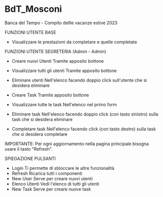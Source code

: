 # BdT_Mosconi
Banca del Tempo - Compito dellle vacanze estive 2023

FUNZIONI UTENTE BASE
- Visualizzare le prestazioni da completare e quelle completate

FUNZIONI UTENTE SEGRETERIA (Admin - Admin)
- Creare nuovi Utenti
  Tramite apposito bottone
- Visualizzare tutti gli utenti
  Tramite apposito bottone
- Eliminare utenti
  Nell'elenco facendo doppio click sull'utente che si desidera eliminare
  
- Creare Task
  Tramite apposito bottone
- Visualizzare tutte le task
  Nell'elenco nel primo form
- Eliminare task
  Nell'elenco facendo doppio click (con tasto sinistro) sulla task che si desidera eliminare
- Completare task
  Nell'elenco facendo click (con tasto destro) sulla task che si desidera completare

IMPORTANTE: Per ogni aggiornamento nella pagina principale bisogna usare il tasto "Refresh".



SPIEGAZIONE PULSANTI
- Login
  Ti permette di sbloccare le altre funzionalità
- Refresh
  Ricarica tutti i componenti
- New User
  Serve per creare nuovi utenti
- Elenco Utenti
  Vedi l'elenco di tutti gli utenti
- New Task
  Serve per creare nuove task
